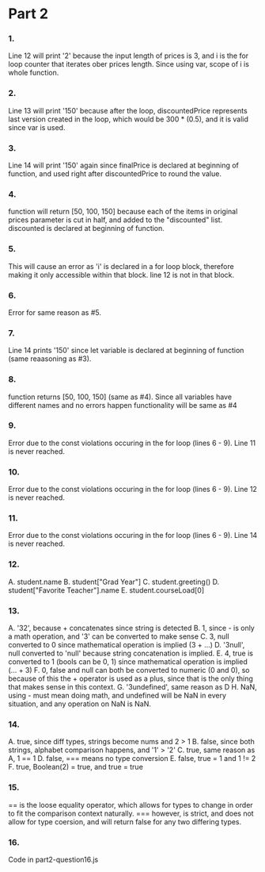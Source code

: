 # Part 2

### 1.
Line 12 will print '2' because the input length of prices is 3, and i is the for loop counter
that iterates ober prices length. Since using var, scope of i is whole function.

### 2.
Line 13 will print '150' because after the loop, discountedPrice represents last version created
in the loop, which would be 300 * (0.5), and it is valid since var is used.

### 3.
Line 14 will print '150' again since finalPrice is declared at beginning of function, and used right after discountedPrice
to round the value.

### 4. 
function will return [50, 100, 150] because each of the items in original prices parameter is cut in half,
and added to the "discounted" list. discounted is declared at beginning of function.

### 5.
This will cause an error as 'i' is declared in a for loop block, therefore making it only accessible within
that block. line 12 is not in that block.

### 6.
Error for same reason as #5.

### 7.
Line 14 prints '150' since let variable is declared at beginning of function (same reaasoning as #3).

### 8.
function returns [50, 100, 150] (same as #4). Since all variables have different names and no errors happen
functionality will be same as #4

### 9.
Error due to the const violations occuring in the for loop (lines 6 - 9). Line 11 is never reached.

### 10.
Error due to the const violations occuring in the for loop (lines 6 - 9). Line 12 is never reached.

### 11.
Error due to the const violations occuring in the for loop (lines 6 - 9). Line 14 is never reached.

### 12.
A. student.name
B. student["Grad Year"]
C. student.greeting()
D. student["Favorite Teacher"].name
E. student.courseLoad[0]

### 13. 
A. '32', because + concatenates since string is detected
B. 1, since - is only a math operation, and '3' can be converted to make sense
C. 3, null converted to 0 since mathematical operation is implied (3 + ...)
D. '3null', null converted to 'null' because string concatenation is implied.
E. 4, true is converted to 1 (bools can be 0, 1) since mathematical operation is implied (... + 3)
F. 0, false and null can both be converted to numeric (0 and 0), so because of this the + operator is used as
a plus, since that is the only thing that makes sense in this context.
G. '3undefined', same reason as D
H. NaN, using - must mean doing math, and undefined will be NaN in every situation, and
any operation on NaN is NaN.

### 14.
A. true, since diff types, strings become nums and 2 > 1
B. false, since both strings, alphabet comparison happens, and '1' > '2'
C. true, same reason as A, 1 == 1
D. false, === means no type conversion
E. false, true = 1 and 1 != 2
F. true, Boolean(2) = true, and true = true

### 15.
== is the loose equality operator, which allows for types to change in order to fit the comparison context naturally. === however, is strict, and does not allow for type coersion, and will return false for any two differing types.

### 16.
Code in part2-question16.js



